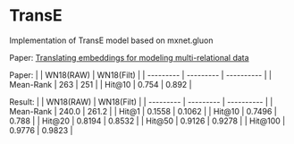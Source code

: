 # TransE

Implementation of TransE model based on mxnet.gluon

Paper: [Translating embeddings for modeling multi-relational data](https://papers.nips.cc/paper/5071-translating-embeddings-for-modeling-multi-relational-data.pdf)

Paper:
|           | WN18(RAW) | WN18(Filt) |
| --------- | --------- | ---------- |
| Mean-Rank | 263     | 251      |
| Hit@10    | 0.754    | 0.892      |

Result:
|           | WN18(RAW) | WN18(Filt) |
| --------- | --------- | ---------- |
| Mean-Rank | 240.0     | 261.2      |
| Hit@1     | 0.1558    | 0.1062     |
| Hit@10    | 0.7496    | 0.788      |
| Hit@20    | 0.8194    | 0.8532     |
| Hit@50    | 0.9126    | 0.9278     |
| Hit@100   | 0.9776    | 0.9823     |

